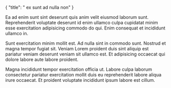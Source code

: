{
  "title": " ex sunt ad nulla non"
}

Ea ad enim sunt sint deserunt quis anim velit eiusmod laborum sunt. Reprehenderit voluptate deserunt id enim ullamco culpa cupidatat minim esse exercitation adipisicing commodo do qui. Enim consequat et incididunt ullamco in.

Sunt exercitation minim mollit est. Ad nulla sint in commodo sunt. Nostrud et magna tempor fugiat sit. Veniam Lorem proident duis sint aliquip est pariatur veniam deserunt veniam sit ullamco est. Et adipisicing occaecat qui dolore labore aute labore proident.

Magna incididunt tempor exercitation officia ut. Labore culpa laborum consectetur pariatur exercitation mollit duis eu reprehenderit labore aliqua irure occaecat. Et proident voluptate incididunt ipsum labore est cillum.